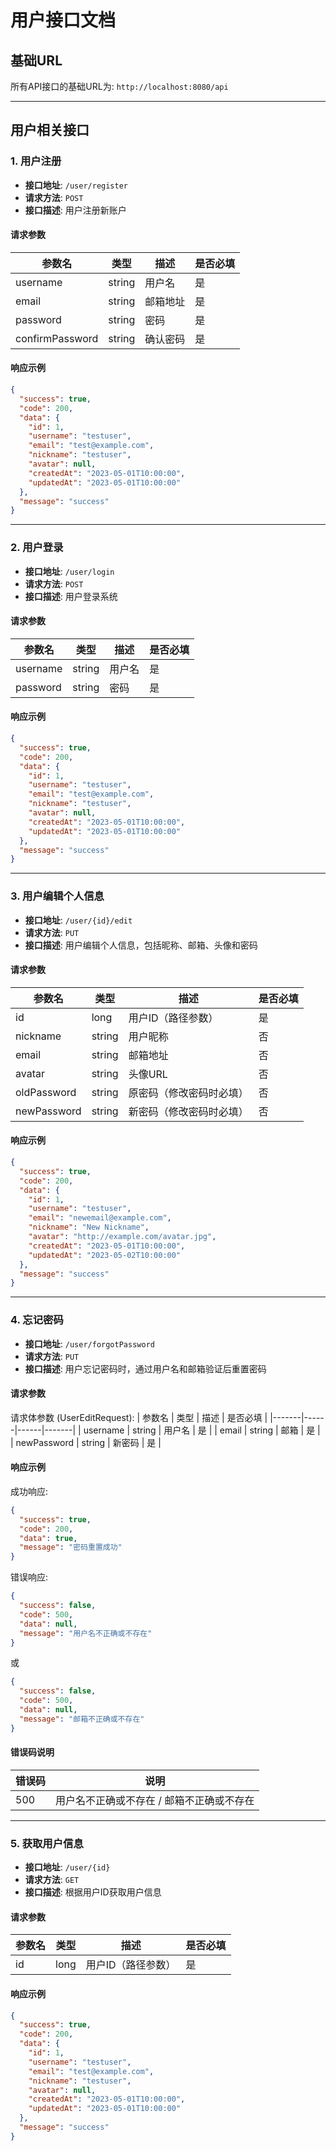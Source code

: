# 用户接口文档

## 基础URL

所有API接口的基础URL为: `http://localhost:8080/api`

---

## 用户相关接口

### 1. 用户注册

- **接口地址**: `/user/register`
- **请求方法**: `POST`
- **接口描述**: 用户注册新账户

#### 请求参数

| 参数名             | 类型     | 描述   | 是否必填 |
|-----------------|--------|------|------|
| username        | string | 用户名  | 是    |
| email           | string | 邮箱地址 | 是    |
| password        | string | 密码   | 是    |
| confirmPassword | string | 确认密码 | 是    |

#### 响应示例

```json
{
  "success": true,
  "code": 200,
  "data": {
    "id": 1,
    "username": "testuser",
    "email": "test@example.com",
    "nickname": "testuser",
    "avatar": null,
    "createdAt": "2023-05-01T10:00:00",
    "updatedAt": "2023-05-01T10:00:00"
  },
  "message": "success"
}
```

---

### 2. 用户登录

- **接口地址**: `/user/login`
- **请求方法**: `POST`
- **接口描述**: 用户登录系统

#### 请求参数

| 参数名      | 类型     | 描述  | 是否必填 |
|----------|--------|-----|------|
| username | string | 用户名 | 是    |
| password | string | 密码  | 是    |

#### 响应示例

```json
{
  "success": true,
  "code": 200,
  "data": {
    "id": 1,
    "username": "testuser",
    "email": "test@example.com",
    "nickname": "testuser",
    "avatar": null,
    "createdAt": "2023-05-01T10:00:00",
    "updatedAt": "2023-05-01T10:00:00"
  },
  "message": "success"
}
```

---

### 3. 用户编辑个人信息

- **接口地址**: `/user/{id}/edit`
- **请求方法**: `PUT`
- **接口描述**: 用户编辑个人信息，包括昵称、邮箱、头像和密码

#### 请求参数

| 参数名         | 类型     | 描述           | 是否必填 |
|-------------|--------|--------------|------|
| id          | long   | 用户ID（路径参数）   | 是    |
| nickname    | string | 用户昵称         | 否    |
| email       | string | 邮箱地址         | 否    |
| avatar      | string | 头像URL        | 否    |
| oldPassword | string | 原密码（修改密码时必填） | 否    |
| newPassword | string | 新密码（修改密码时必填） | 否    |

#### 响应示例

```json
{
  "success": true,
  "code": 200,
  "data": {
    "id": 1,
    "username": "testuser",
    "email": "newemail@example.com",
    "nickname": "New Nickname",
    "avatar": "http://example.com/avatar.jpg",
    "createdAt": "2023-05-01T10:00:00",
    "updatedAt": "2023-05-02T10:00:00"
  },
  "message": "success"
}
```

---

### 4. 忘记密码

- **接口地址**: `/user/forgotPassword`
- **请求方法**: `PUT`
- **接口描述**: 用户忘记密码时，通过用户名和邮箱验证后重置密码

#### 请求参数

请求体参数 (UserEditRequest):
| 参数名 | 类型 | 描述 | 是否必填 |
|-------|------|------|-------|
| username | string | 用户名 | 是 |
| email | string | 邮箱 | 是 |
| newPassword | string | 新密码 | 是 |

#### 响应示例

成功响应:

```json
{
  "success": true,
  "code": 200,
  "data": true,
  "message": "密码重置成功"
}
```

错误响应:

```json
{
  "success": false,
  "code": 500,
  "data": null,
  "message": "用户名不正确或不存在"
}
```

或

```json
{
  "success": false,
  "code": 500,
  "data": null,
  "message": "邮箱不正确或不存在"
}
```

#### 错误码说明

| 错误码 | 说明                     |
|-----|------------------------|
| 500 | 用户名不正确或不存在 / 邮箱不正确或不存在 |

---

### 5. 获取用户信息

- **接口地址**: `/user/{id}`
- **请求方法**: `GET`
- **接口描述**: 根据用户ID获取用户信息

#### 请求参数

| 参数名 | 类型   | 描述         | 是否必填 |
|-----|------|------------|------|
| id  | long | 用户ID（路径参数） | 是    |

#### 响应示例

```json
{
  "success": true,
  "code": 200,
  "data": {
    "id": 1,
    "username": "testuser",
    "email": "test@example.com",
    "nickname": "testuser",
    "avatar": null,
    "createdAt": "2023-05-01T10:00:00",
    "updatedAt": "2023-05-01T10:00:00"
  },
  "message": "success"
}
```